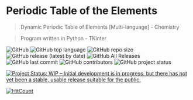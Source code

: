 # Periodic Table of the Elements

> Dynamic Periodic Table of Elements [Multi-language] - Chemistry

> Program written in Python - TKinter

![GitHub](https://img.shields.io/github/license/mickael-bdias/Periodic-Table-Of-Elements)
![GitHub top language](https://img.shields.io/github/languages/top/mickael-bdias/Periodic-Table-Of-Elements)
![GitHub repo size](https://img.shields.io/github/repo-size/mickael-bdias/Periodic-Table-Of-Elements)
![GitHub release (latest by date)](https://img.shields.io/github/v/release/mickael-bdias/Periodic-Table-Of-Elements)
![GitHub All Releases](https://img.shields.io/github/downloads/mickael-bdias/Periodic-Table-Of-Elements/total)
![GitHub last commit](https://img.shields.io/github/last-commit/mickael-bdias/Periodic-Table-Of-Elements)
![GitHub contributors](https://img.shields.io/github/contributors/mickael-bdias/Periodic-Table-Of-Elements)
![GitHub project status](https://img.shields.io/badge/Project%20Status-WIP-yellow)




[![Project Status: WIP – Initial development is in progress, but there has not yet been a stable, usable release suitable for the public.](https://www.repostatus.org/badges/latest/wip.svg)](https://www.repostatus.org/#wip)

[![HitCount](http://hits.dwyl.com/{username}/Periodic-Table-Of-Elements.svg)](http://hits.dwyl.com/{username}/Periodic-Table-Of-Elements)

